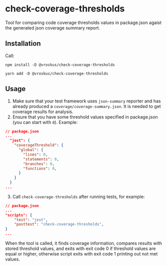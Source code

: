 # check-coverage-thresholds

Tool for comparing code coverage thresholds values in package.json agaist the generated json coverage summary report.

## Installation

Call:

`npm install -D @vroskus/check-coverage-thresholds`

`yarn add -D @vroskus/check-coverage-thresholds`

## Usage

1. Make sure that your test framework uses `json-summary` reporter and has already produced a `coverage/coverage-summary.json`. It is needed to get coverage results for analysis. 
2. Ensure that you have some threshold values specified in package.json (you can start with `0`). Example:

```json
// package.json
...
  "jest": {
    "coverageThreshold": {
      "global": {
        "lines": 0,
        "statements": 0,
        "branches": 0,
        "functions": 0,
      }
    }
  }
...
```

3. Call `check-coverage-thresholds` after running tests, for example:

```json
// package.json
...
"scripts": {
    "test": "jest",
    "posttest": "check-coverage-thresholds",
}
...
```

When the tool is called, it finds coverage information, compares results with stored threshold values, and exits with  exit code 0 if threshold values are equal or higher, otherwise script exits with exit code 1 printing out not met values.
